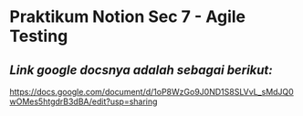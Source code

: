 # Praktikum Notion Sec 7 - Agile Testing
## _Link google docsnya adalah sebagai berikut:_

https://docs.google.com/document/d/1oP8WzGo9J0ND1S8SLVvL_sMdJQ0wOMes5htgdrB3dBA/edit?usp=sharing